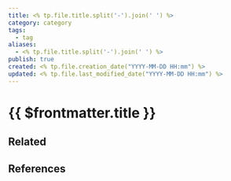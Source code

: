 ```yaml
---
title: <% tp.file.title.split('-').join(' ') %>
category: category
tags:
  - tag
aliases:
  - <% tp.file.title.split('-').join(' ') %>
publish: true
created: <% tp.file.creation_date("YYYY-MM-DD HH:mm") %>
updated: <% tp.file.last_modified_date("YYYY-MM-DD HH:mm") %>
---
```


# {{ $frontmatter.title }}

## Related

## References
